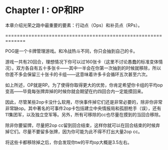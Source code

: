 # Chapter I : OP和RP

本章介绍光荣之路中最重要的要素：行动点（Ops）和补员点（RPs）。

\=============================================================

POG是一个卡牌管理游戏。和冷战热斗不同，你只会抽到自己的卡。

游戏一共有20回合，理想情况下你可以过160张卡（这里不讨论愚蠢的标准变体情况）。双方各自有五十多张卡——其中一半会在你第一次抽到的时候就移除，所以你差不多会保留三十张卡的卡组——这意味着许多卡会循环五次甚至六次。

如上所述，OP就是RP。为了使得你取得更大的优势，你肯定希望你卡组的平均op变高——毕竟每张牌弃掉的时候你就会期望在约四回合内一定能摸回来。

因此，尽管某些2op卡没什么软用，尽快事件掉它们还是非常必要的，除非你非常非常缺op。其中著名的可事件2op卡包括建立中央情报局和孤胆枪手（误），还有11集团军，以及独立空军等。另外，所有可移除的cc也尽量在摸到的当回合移除。

除非你要留牌，尽量把2op cc留到回合结束，这样你就可以在回合结束的时候弃掉它们。尽量不要留多张牌，因为你可能为此不得不打出大量2op cc。

将这些卡都移除掉之后，你会发现你tw的平均op大概是3.5左右。
